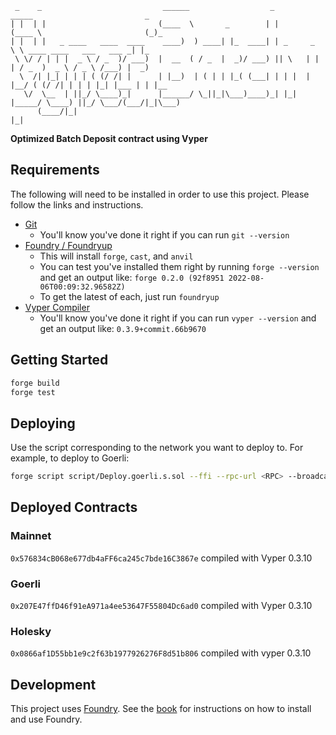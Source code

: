 ```
 _    _                           ______                  _        _____                         _      
| |  | |                         (____  \       _        | |      (____ \                       (_)_    
| |  | |   _ ____   ____  ____    ____)  ) ____| |_  ____| | _     _   \ \ ____ ____   ___   ___ _| |_  
 \ \/ / | | |  _ \ / _  )/ ___)  |  __  ( / _  |  _)/ ___) || \   | |   | / _  )  _ \ / _ \ /___) |  _) 
  \  /| |_| | | | ( (/ /| |      | |__)  | ( | | |_( (___| | | |  | |__/ ( (/ /| | | | |_| |___ | | |__ 
   \/  \__  | ||_/ \____)_|      |______/ \_||_|\___)____)_| |_|  |_____/ \____) ||_/ \___/(___/|_|\___)
      (____/|_|                                                                |_|                      
```

**Optimized Batch Deposit contract using Vyper**

## Requirements

The following will need to be installed in order to use this project. Please follow the links and instructions.

-   [Git](https://git-scm.com/book/en/v2/Getting-Started-Installing-Git)  
    -   You'll know you've done it right if you can run `git --version`
-   [Foundry / Foundryup](https://github.com/gakonst/foundry)
    -   This will install `forge`, `cast`, and `anvil`
    -   You can test you've installed them right by running `forge --version` and get an output like: `forge 0.2.0 (92f8951 2022-08-06T00:09:32.96582Z)`
    -   To get the latest of each, just run `foundryup`
-   [Vyper Compiler](https://docs.vyperlang.org/en/stable/installing-vyper.html)
    -    You'll know you've done it right if you can run `vyper --version` and get an output like: `0.3.9+commit.66b9670`

## Getting Started

```sh
forge build
forge test
```

## Deploying

Use the script corresponding to the network you want to deploy to. For example, to deploy to Goerli:

```sh
forge script script/Deploy.goerli.s.sol --ffi --rpc-url <RPC> --broadcast --private-key <PRIVATE_KEY>
```

## Deployed Contracts

### Mainnet

`0x576834cB068e677db4aFF6ca245c7bde16C3867e` compiled with Vyper 0.3.10

### Goerli

`0x207E47ffD46f91eA971a4ee53647F55804Dc6ad0` compiled with Vyper 0.3.10

### Holesky

`0x0866af1D55bb1e9c2f63b1977926276F8d51b806` compiled with vyper 0.3.10

## Development

This project uses [Foundry](https://getfoundry.sh). See the [book](https://book.getfoundry.sh/getting-started/installation.html) for instructions on how to install and use Foundry.
